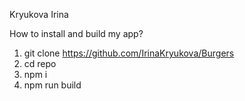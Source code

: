 Kryukova Irina

How to install and build my app?
1. git clone https://github.com/IrinaKryukova/Burgers
2. cd repo
3. npm i
4. npm run build
